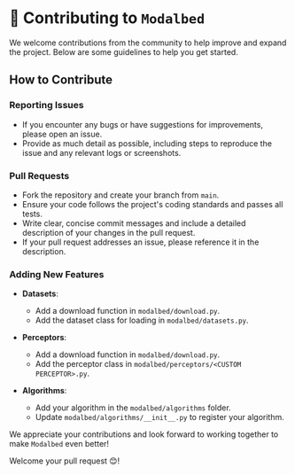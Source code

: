 # 🤝 Contributing to `Modalbed`

We welcome contributions from the community to help improve and expand the project. Below are some guidelines to help you get started.

## How to Contribute

### Reporting Issues

- If you encounter any bugs or have suggestions for improvements, please open an issue.
- Provide as much detail as possible, including steps to reproduce the issue and any relevant logs or screenshots.

### Pull Requests

- Fork the repository and create your branch from `main`.
- Ensure your code follows the project's coding standards and passes all tests.
- Write clear, concise commit messages and include a detailed description of your changes in the pull request.
- If your pull request addresses an issue, please reference it in the description.

### Adding New Features

- **Datasets**: 
  - Add a download function in `modalbed/download.py`.
  - Add the dataset class for loading in `modalbed/datasets.py`.

- **Perceptors**:
  - Add a download function in `modalbed/download.py`.
  - Add the perceptor class in `modalbed/perceptors/<CUSTOM PERCEPTOR>.py`.

- **Algorithms**:
  - Add your algorithm in the `modalbed/algorithms` folder.
  - Update `modalbed/algorithms/__init__.py` to register your algorithm.

We appreciate your contributions and look forward to working together to make `Modalbed` even better!

Welcome your pull request 😊!